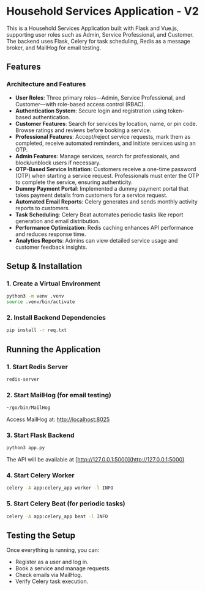 # Household Services Application - V2

This is a Household Services Application built with Flask and Vue.js, supporting user roles such as Admin, Service Professional, and Customer. The backend uses Flask, Celery for task scheduling, Redis as a message broker, and MailHog for email testing.

## Features

### Architecture and Features

- **User Roles**: Three primary roles—Admin, Service Professional, and Customer—with role-based access control (RBAC).
- **Authentication System**: Secure login and registration using token-based authentication.
- **Customer Features**: Search for services by location, name, or pin code. Browse ratings and reviews before booking a service.
- **Professional Features**: Accept/reject service requests, mark them as completed, receive automated reminders, and initiate services using an OTP.
- **Admin Features**: Manage services, search for professionals, and block/unblock users if necessary.
- **OTP-Based Service Initiation**: Customers receive a one-time password (OTP) when starting a service request. Professionals must enter the OTP to complete the service, ensuring authenticity.
- **Dummy Payment Portal**: Implemented a dummy payment portal that takes payment details from customers for a service request.
- **Automated Email Reports**: Celery generates and sends monthly activity reports to customers.
- **Task Scheduling**: Celery Beat automates periodic tasks like report generation and email distribution.
- **Performance Optimization**: Redis caching enhances API performance and reduces response time.
- **Analytics Reports**: Admins can view detailed service usage and customer feedback insights.

## Setup & Installation

### 1. Create a Virtual Environment
```sh
python3 -m venv .venv
source .venv/bin/activate
```

### 2. Install Backend Dependencies
```sh
pip install -r req.txt
```

## Running the Application

### 1. Start Redis Server
```sh
redis-server
```

### 2. Start MailHog (for email testing)
```sh
~/go/bin/MailHog
```
Access MailHog at: [http://localhost:8025](http://localhost:8025)

### 3. Start Flask Backend
```sh
python3 app.py
```
The API will be available at [http://127.0.0.1:5000](http://127.0.0.1:5000)

### 4. Start Celery Worker
```sh
celery -A app:celery_app worker -l INFO
```

### 5. Start Celery Beat (for periodic tasks)
```sh
celery -A app:celery_app beat -l INFO
```

## Testing the Setup

Once everything is running, you can:

- Register as a user and log in.
- Book a service and manage requests.
- Check emails via MailHog.
- Verify Celery task execution.
